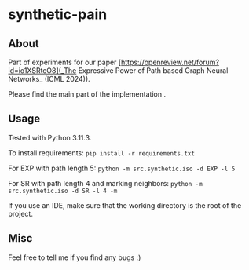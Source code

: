 # synthetic-pain

## About

Part of experiments for our paper [https://openreview.net/forum?id=io1XSRtcO8](_The Expressive Power of Path based Graph Neural Networks_ (ICML 2024)).

Please find the main part of the implementation [](here).

## Usage

Tested with Python 3.11.3.

To install requirements:
```pip install -r requirements.txt```

For EXP with path length 5:
```python -m src.synthetic.iso -d EXP -l 5```

For SR with path length 4 and marking neighbors:
```python -m src.synthetic.iso -d SR -l 4 -m```

If you use an IDE, make sure that the working directory is the root of the project.

## Misc

Feel free to tell me if you find any bugs :)
